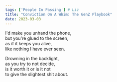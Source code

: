 ```yaml
---  
tags: ['People In Passing'] # Liz
title: "Conviction On A Whim: The GenZ Playbook"
date: 2023-03-03
---
```


I'd make you unhand the phone,  
but you're glued to the screen,  
as if it keeps you alive,  
like nothing I have ever seen.

Drowning in the backlight,  
as you try to not decide,  
is it worth it or is it not  
to give the slightest shit about.
